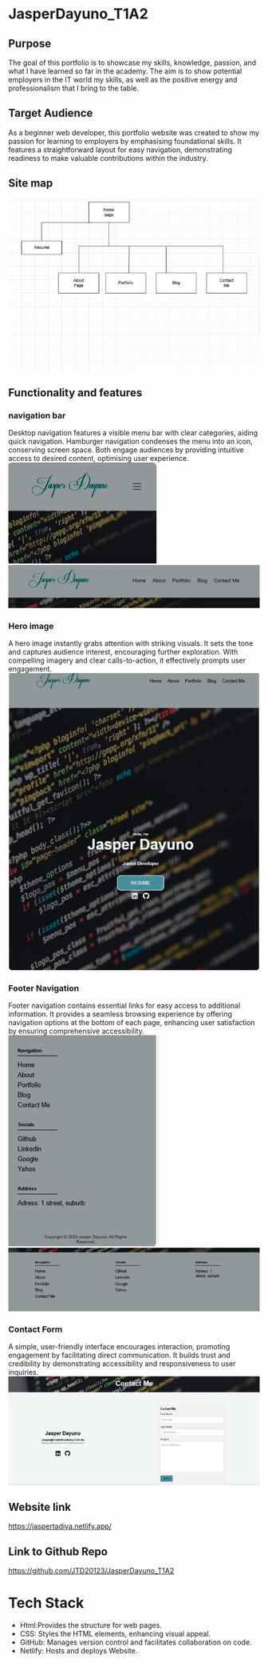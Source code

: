 # JasperDayuno_T1A2

## Purpose

The goal of this portfolio is to showcase my skills, knowledge, passion, and what I have learned so far in the academy. The aim is to show potential employers in the IT world my skills, as well as the positive energy and professionalism that I bring to the table.

## Target Audience
As a beginner web developer, this portfolio website was created to show my passion for learning to employers by emphasising foundational skills. It features a straightforward layout for easy navigation, demonstrating readiness to make valuable contributions within the industry.

## Site map
![alt text](<docs/Site map.JPG>)


## Functionality and features

### navigation bar
Desktop navigation features a visible menu bar with clear categories, aiding quick navigation. Hamburger navigation condenses the menu into an icon, conserving screen space. Both engage audiences by providing intuitive access to desired content, optimising user experience.
![alt text](docs/MobileNavigation.JPG)
![alt text](<docs/DesktopNavigation bar.JPG>)

### Hero image
A hero image instantly grabs attention with striking visuals. It sets the tone and captures audience interest, encouraging further exploration. With compelling imagery and clear calls-to-action, it effectively prompts user engagement.
![alt text](<docs/Hero Image.JPG>)

### Footer Navigation
Footer navigation contains essential links for easy access to additional information. It provides a seamless browsing experience by offering navigation options at the bottom of each page, enhancing user satisfaction by ensuring comprehensive accessibility.
![alt text](<docs/Mobile footer navigation.JPG>)
![alt text](<docs/Desktop FooterNavigation.JPG>)

### Contact Form
A simple, user-friendly interface encourages interaction, promoting engagement by facilitating direct communication. It builds trust and credibility by demonstrating accessibility and responsiveness to user inquiries.
![alt text](<docs/Contact Form.JPG>)

## Website link 
 https://jaspertadiya.netlify.app/

## Link to Github Repo
https://github.com/JTD20123/JasperDayuno_T1A2

# Tech Stack
* Html:Provides the structure for web pages.
* CSS: Styles the HTML elements, enhancing visual appeal.
* GitHub: Manages version control and facilitates collaboration on code.
* Netlify: Hosts and deploys Website.


